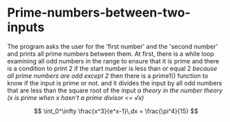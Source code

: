 # Prime-numbers-between-two-inputs
The program asks the user for the 'first number' and the 'second number' and prints all prime numbers between them.
At first, there is a while loop examining all odd numbers in the range to ensure that it is  prime
and there is a condition to print 2 if the start number is less than or equal 2
_because all prime numbers are odd except 2_
then there is a prime1() function to know if the input is prime or not.
and it divides the input by all odd numbers that are less than the square root of the input
_a theory in the number theory (x is prime when x hasn't a prime divisor <= √x)_

$$
  \int_0^\infty \frac{x^3}{e^x-1}\,dx = \frac{\pi^4}{15}
$$
